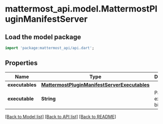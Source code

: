 # mattermost_api.model.MattermostPluginManifestServer

## Load the model package
```dart
import 'package:mattermost_api/api.dart';
```

## Properties
Name | Type | Description | Notes
------------ | ------------- | ------------- | -------------
**executables** | [**MattermostPluginManifestServerExecutables**](MattermostPluginManifestServerExecutables.md) |  | [optional] 
**executable** | **String** | Path to the executable binary. | [optional] 

[[Back to Model list]](../README.md#documentation-for-models) [[Back to API list]](../README.md#documentation-for-api-endpoints) [[Back to README]](../README.md)


